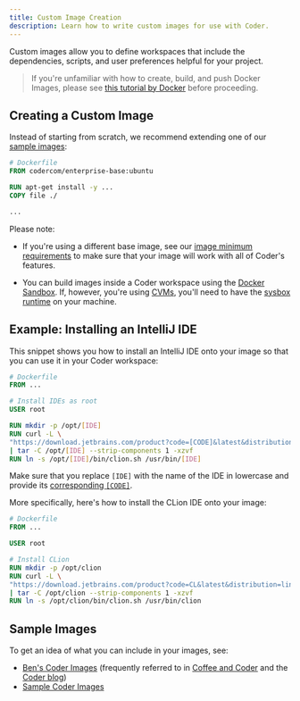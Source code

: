 ```yaml
---
title: Custom Image Creation
description: Learn how to write custom images for use with Coder.
---
```


Custom images allow you to define workspaces that include the dependencies,
scripts, and user preferences helpful for your project.

> If you're unfamiliar with how to create, build, and push Docker Images, please
> see
> [this tutorial by Docker](http://blog.shippable.com/build-a-docker-image-and-push-it-to-docker-hub)
> before proceeding.

## Creating a Custom Image

Instead of starting from scratch, we recommend extending one of our
[sample images](https://github.com/cdr/enterprise-images):

```Dockerfile
# Dockerfile
FROM codercom/enterprise-base:ubuntu

RUN apt-get install -y ...
COPY file ./

...
```

Please note:

- If you're using a different base image, see our
  [image minimum requirements](https://github.com/cdr/enterprise-images/#image-minimums)
  to make sure that your image will work with all of Coder's features.

- You can build images inside a Coder workspace using the
  [Docker Sandbox](https://github.com/bpmct/cdr-images/tree/master/docker-sandbox).
  If, however, you're using [CVMs](../admin/environment-management/cvms.md),
  you'll need to have the [sysbox runtime](https://github.com/nestybox/sysbox)
  on your machine.

## Example: Installing an IntelliJ IDE

This snippet shows you how to install an IntelliJ IDE onto your image so that
you can use it in your Coder workspace:

```Dockerfile
# Dockerfile
FROM ...

# Install IDEs as root
USER root

RUN mkdir -p /opt/[IDE]
RUN curl -L \
"https://download.jetbrains.com/product?code=[CODE]&latest&distribution=linux" \
| tar -C /opt/[IDE] --strip-components 1 -xzvf
RUN ln -s /opt/[IDE]/bin/clion.sh /usr/bin/[IDE]
```

Make sure that you replace `[IDE]` with the name of the IDE in lowercase and
provide its
[corresponding `[CODE]`](https://plugins.jetbrains.com/docs/marketplace/product-codes.html).

More specifically, here's how to install the CLion IDE onto your image:

```Dockerfile
# Dockerfile
FROM ...

USER root

# Install CLion
RUN mkdir -p /opt/clion
RUN curl -L \
"https://download.jetbrains.com/product?code=CL&latest&distribution=linux" \
| tar -C /opt/clion --strip-components 1 -xzvf
RUN ln -s /opt/clion/bin/clion.sh /usr/bin/clion
```

## Sample Images

To get an idea of what you can include in your images, see:

- [Ben's Coder Images](https://github.com/bpmct/cdr-images) (frequently referred
  to in [Coffee and Coder](https://community.coder.com/coffee-and-coder) and the
  [Coder blog](https://coder.com/blog))
- [Sample Coder Images](https://github.com/cdr/enterprise-images)
